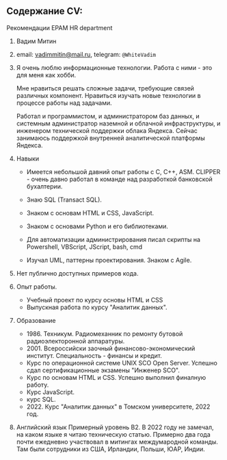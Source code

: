 ## Содержание CV:
Рекомендации EPAM HR department 
1. Вадим Митин
2. email: vadimmitin@mail.ru, telegram: `@WhiteVadim`
3. Я очень люблю информационные технологии. Работа с ними - это для меня как хобби.

    Мне нравиться решать сложные задачи, требующие связей различных компонент. Нравиться изучать новые технологии в процессе работы над задачами.

    Работал и программистом, и администратором баз данных, и системным администратор наземной и облачной инфраструктуры, и инженером технической поддержки облака Яндекса. Сейчас занимаюсь поддержкой внутренней аналитической платформы Яндекса.
4. Навыки
    * Имеется небольшой давний опыт работы с С, С++, ASM. CLIPPER - очень давно работал в команде над разработкой банковской бухалтерии.

    * Знаю SQL (Transact SQL).

    * Знаком с основам HTML и CSS, JavaScript.

    * Знаком с основами Python и его библиотеками. 

    * Для автоматизации администрирования писал скрипты на Powershell, VBScript, JScript, bash, cmd

    * Изучал UML, паттерны проектирования. Знаком с Agile.
5. Нет публично доступных примеров кода.
6. Опыт работы.
    * Учебный проект по курсу основы HTML и CSS
    * Выпускная работа по курсу "Аналитик данных".
7. Образование
    * 1986\. Техникум. Радиомеханник по ремонту бутовой радиоэлекторонной аппаратуры.
    * 2001\. Всероссийски заочный финансово-экономический институт. Специальность - финансы и кредит. 
    * Курс по операционной системе UNIX SCO Open Server. Успешно сдал сертификационные экзамены "Инженер SCO".
    * Курс по основам HTML и CSS. Успешно выполнил финалную работу.
    * Курс JavaScript.
    * курс SQL.
    * 2022\. Курс "Аналитик данных" в Томском университете, 2022 год.

8. Английский язык
    Примерный уровень B2. 
    В 2022 году не замечал, на каком языке я читаю техническую статью. Примерно два года почти ежедневно участвовал в митингах междумародной команды. Там были сотрудники из США, Ирландии, Польши, ЮАР, Индии.

